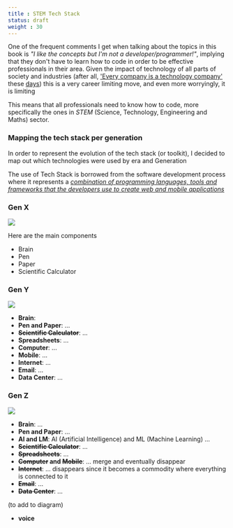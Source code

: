 ```yaml
---
title : STEM Tech Stack
status: draft
weight : 30
---
```


One of the frequent comments I get when talking about the topics in this book is _"I like the concepts but I'm not a developer/programmer!"_, implying that they don't have to learn how to code in order to be effective professionals in their area. Given the impact of technology of all parts of society and industries (after all, ['Every company is a technology company'](https://blogs.thomsonreuters.com/answerson/all-companies-are-technology-companies-now/) these [days](https://www.forbes.com/sites/forbestechcouncil/2017/01/23/why-every-company-is-a-technology-company/)) this is a very career limiting move, and even more worryingly, it is limiting

This means that all professionals need to know how to code, more specifically the ones in _STEM_ (Science, Technology, Engineering and Maths) sector.


### Mapping the tech stack per generation

In order to represent the evolution of the tech stack (or toolkit), I decided to map out which technologies were used by era and Generation

The use of Tech Stack is borrowed from the software development process where it represents a [_combination of programming languages, tools and frameworks that the developers use to create web and mobile applications_](https://hackernoon.com/how-to-pick-the-right-web-technology-stack-for-your-product-f6d94440af2f)

### Gen X
![](../../puml-graphs/diagrams/stem/STEM-tech-stack_001.png)

Here are the main components

- Brain
- Pen
- Paper
- Scientific Calculator

### Gen Y

![](../../puml-graphs/diagrams/stem/STEM-tech-stack_002.png)

- **Brain**:
- **Pen and Paper**: ...
- **~~Scientific Calculator~~**: ...
- **Spreadsheets**: ...
- **Computer**: ...
- **Mobile**: ...
- **Internet**: ...
- **Email**: ...
- **Data Center**: ...

### Gen Z

![](../../puml-graphs/diagrams/stem/STEM-tech-stack_003.png)

- **Brain**: ...
- **Pen and Paper**: ...
- **AI and LM**: AI (Artificial Intelligence) and ML (Machine Learning) ...
- **~~Scientific Calculator~~**: ...
- **~~Spreadsheets~~**: ...
- **~~Computer~~ and ~~Mobile~~**: ... merge and eventually disappear
- **~~Internet~~**: ... disappears since it becomes a commodity where everything is connected to it
- **~~Email~~**: ...
- **~~Data Center~~**: ...

(to add to diagram)
- **voice**
